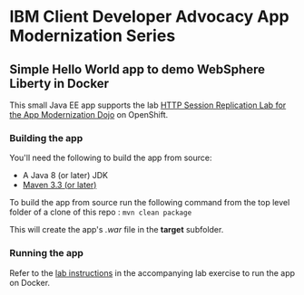 # IBM Client Developer Advocacy App Modernization Series

## Simple Hello World app to demo  WebSphere Liberty in Docker

This small Java EE app supports the lab [HTTP Session Replication Lab for the App Modernization Dojo](https://github.com/IBMAppModernization/app-modernization-session-replication-openshift) on OpenShift.


### Building the app

You'll need the following to build the app from source:
- A Java 8 (or later) JDK
- [Maven 3.3 (or later)](https://maven.apache.org/download.cgi)

To build the app from source  run the following command from the top level folder of a clone of this repo :
    ```
    mvn clean package
    ```

This will create the app's *.war* file in the **target** subfolder.

### Running the app

Refer to the [lab instructions](https://github.com/IBMAppModernization/app-modernization-session-replication-openshift) in the accompanying lab exercise to run the app on Docker.
